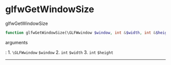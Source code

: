 # glfwGetWindowSize
glfwGetWindowSize

```php
function glfwGetWindowSize(\GLFWwindow $window, int &$width, int &$height) : void
```

arguments

:    1. `\GLFWwindow` `$window` 
    2. `int` `$width` 
    3. `int` `$height` 

---
     